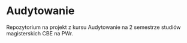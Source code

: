# Audytowanie
Repozytorium na projekt z kursu Audytowanie na 2 semestrze studiów magisterskich CBE na PWr.
